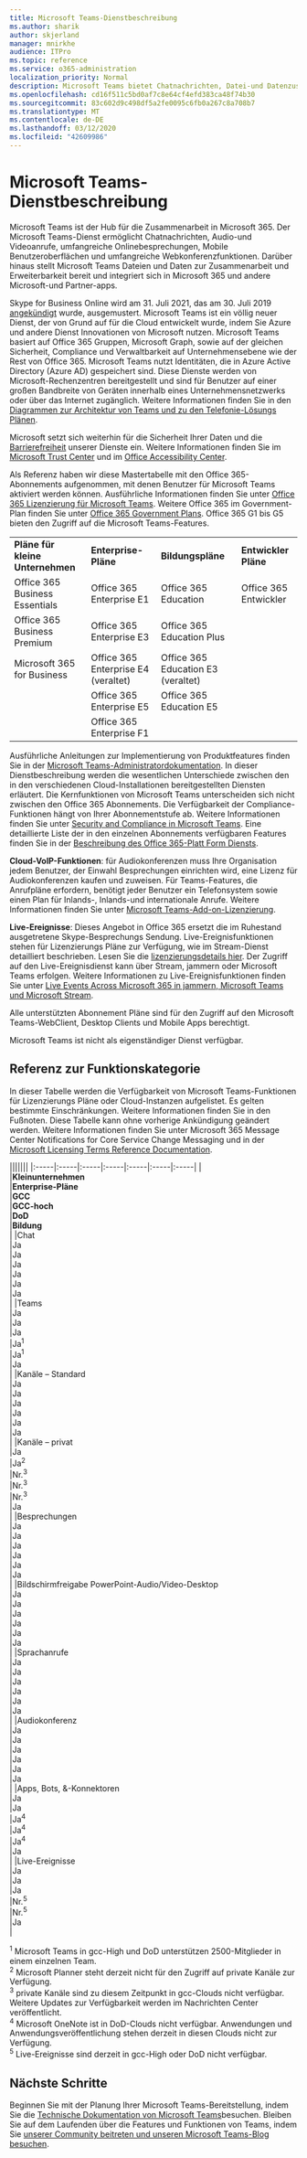 ```yaml
---
title: Microsoft Teams-Dienstbeschreibung
ms.author: sharik
author: skjerland
manager: mnirkhe
audience: ITPro
ms.topic: reference
ms.service: o365-administration
localization_priority: Normal
description: Microsoft Teams bietet Chatnachrichten, Datei-und Datenzusammenarbeit, Audio-und Videoanrufe, umfangreiche Onlinebesprechungen, Mobile Benutzeroberflächen und umfangreiche Webkonferenzfunktionen.
ms.openlocfilehash: cd16f511c5bd0af7c8e64cf4efd383ca48f74b30
ms.sourcegitcommit: 83c602d9c498df5a2fe0095c6fb0a267c8a708b7
ms.translationtype: MT
ms.contentlocale: de-DE
ms.lasthandoff: 03/12/2020
ms.locfileid: "42609986"
---
```

# <a name="microsoft-teams-service-description"></a>Microsoft Teams-Dienstbeschreibung

Microsoft Teams ist der Hub für die Zusammenarbeit in Microsoft 365. Der Microsoft Teams-Dienst ermöglicht Chatnachrichten, Audio-und Videoanrufe, umfangreiche Onlinebesprechungen, Mobile Benutzeroberflächen und umfangreiche Webkonferenzfunktionen. Darüber hinaus stellt Microsoft Teams Dateien und Daten zur Zusammenarbeit und Erweiterbarkeit bereit und integriert sich in Microsoft 365 und andere Microsoft-und Partner-apps.

Skype for Business Online wird am 31. Juli 2021, das am 30. Juli 2019 [angekündigt](https://techcommunity.microsoft.com/t5/Microsoft-Teams-Blog/Skype-for-Business-Online-to-Be-Retired-in-2021/ba-p/777833) wurde, ausgemustert. Microsoft Teams ist ein völlig neuer Dienst, der von Grund auf für die Cloud entwickelt wurde, indem Sie Azure und andere Dienst Innovationen von Microsoft nutzen. Microsoft Teams basiert auf Office 365 Gruppen, Microsoft Graph, sowie auf der gleichen Sicherheit, Compliance und Verwaltbarkeit auf Unternehmensebene wie der Rest von Office 365. Microsoft Teams nutzt Identitäten, die in Azure Active Directory (Azure AD) gespeichert sind. Diese Dienste werden von Microsoft-Rechenzentren bereitgestellt und sind für Benutzer auf einer großen Bandbreite von Geräten innerhalb eines Unternehmensnetzwerks oder über das Internet zugänglich. Weitere Informationen finden Sie in den [Diagrammen zur Architektur von Teams und zu den Telefonie-Lösungs Plänen](https://docs.microsoft.com/microsoftteams/teams-architecture-solutions-posters).

Microsoft setzt sich weiterhin für die Sicherheit Ihrer Daten und die [Barrierefreiheit](https://www.microsoft.com/trust-center/compliance/accessibility) unserer Dienste ein. Weitere Informationen finden Sie im [Microsoft Trust Center](https://www.microsoft.com/trust-center) und im [Office Accessibility Center](https://support.office.com/article/Office-Accessibility-Center-Resources-for-people-with-disabilities-ecab0fcf-d143-4fe8-a2ff-6cd596bddc6d).

Als Referenz haben wir diese Mastertabelle mit den Office 365-Abonnements aufgenommen, mit denen Benutzer für Microsoft Teams aktiviert werden können. Ausführliche Informationen finden Sie unter [Office 365 Lizenzierung für Microsoft Teams](https://docs.microsoft.com/microsoftteams/office-365-licensing). Weitere Office 365 im Government-Plan finden Sie unter [Office 365 Government Plans](https://www.microsoft.com/microsoft-365/government/compare-office-365-government-plans). Office 365 G1 bis G5 bieten den Zugriff auf die Microsoft Teams-Features.

|||||
|:-----|:-----|:-----|:-----|
|**Pläne für kleine Unternehmen** <br/> |**Enterprise-Pläne** <br/> |**Bildungspläne** <br/> |**Entwickler Pläne** <br/> |
|Office 365 Business Essentials  <br/> |Office 365 Enterprise E1  <br/> |Office 365 Education  <br/> |Office 365 Entwickler  <br/> |
|Office 365 Business Premium  <br/> |Office 365 Enterprise E3  <br/> |Office 365 Education Plus  <br/> |   <br/> |
|Microsoft 365 for Business  <br/> |Office 365 Enterprise E4 (veraltet)  <br/> |Office 365 Education E3 (veraltet)  <br/> |  <br/> |
|  <br/> |Office 365 Enterprise E5  <br/> |Office 365 Education E5  <br/> |  <br/> |
|  <br/> |Office 365 Enterprise F1  <br/> |  <br/> |  <br/> |

Ausführliche Anleitungen zur Implementierung von Produktfeatures finden Sie in der [Microsoft Teams-Administratordokumentation](https://docs.microsoft.com/MicrosoftTeams). In dieser Dienstbeschreibung werden die wesentlichen Unterschiede zwischen den in den verschiedenen Cloud-Installationen bereitgestellten Diensten erläutert. Die Kernfunktionen von Microsoft Teams unterscheiden sich nicht zwischen den Office 365 Abonnements. Die Verfügbarkeit der Compliance-Funktionen hängt von Ihrer Abonnementstufe ab. Weitere Informationen finden Sie unter [Security and Compliance in Microsoft Teams](https://docs.microsoft.com/microsoftteams/security-compliance-overview). Eine detaillierte Liste der in den einzelnen Abonnements verfügbaren Features finden Sie in der [Beschreibung des Office 365-Platt Form Diensts](https://docs.microsoft.com/office365/servicedescriptions/office-365-platform-service-description/office-365-platform-service-description).

**Cloud-VoIP-Funktionen**: für Audiokonferenzen muss Ihre Organisation jedem Benutzer, der Einwahl Besprechungen einrichten wird, eine Lizenz für Audiokonferenzen kaufen und zuweisen. Für Teams-Features, die Anrufpläne erfordern, benötigt jeder Benutzer ein Telefonsystem sowie einen Plan für Inlands-, Inlands-und internationale Anrufe. Weitere Informationen finden Sie unter [Microsoft Teams-Add-on-Lizenzierung](https://docs.microsoft.com/microsoftteams/teams-add-on-licensing/microsoft-teams-add-on-licensing).

**Live-Ereignisse**: Dieses Angebot in Office 365 ersetzt die im Ruhestand ausgetretene Skype-Besprechungs Sendung. Live-Ereignisfunktionen stehen für Lizenzierungs Pläne zur Verfügung, wie im Stream-Dienst detailliert beschrieben. Lesen Sie die [lizenzierungsdetails hier](https://docs.microsoft.com/stream/license-overview). Der Zugriff auf den Live-Ereignisdienst kann über Stream, jammern oder Microsoft Teams erfolgen. Weitere Informationen zu Live-Ereignisfunktionen finden Sie unter [Live Events Across Microsoft 365 in jammern, Microsoft Teams und Microsoft Stream](https://docs.microsoft.com/stream/live-event-m365).

Alle unterstützten Abonnement Pläne sind für den Zugriff auf den Microsoft Teams-WebClient, Desktop Clients und Mobile Apps berechtigt.

Microsoft Teams ist nicht als eigenständiger Dienst verfügbar.

## <a name="feature-category-reference"></a>Referenz zur Funktionskategorie 

In dieser Tabelle werden die Verfügbarkeit von Microsoft Teams-Funktionen für Lizenzierungs Pläne oder Cloud-Instanzen aufgelistet. Es gelten bestimmte Einschränkungen. Weitere Informationen finden Sie in den Fußnoten. Diese Tabelle kann ohne vorherige Ankündigung geändert werden. Weitere Informationen finden Sie unter Microsoft 365 Message Center Notifications for Core Service Change Messaging und in der [Microsoft Licensing Terms Reference Documentation](https://www.microsoft.com/licensing/product-licensing/products).

|||||||
|:-----|:-----|:-----|:-----|:-----|:-----|:-----|
| <br/>|**Kleinunternehmen** <br/> |**Enterprise-Pläne** <br/> |**GCC** <br/> |**GCC-hoch** <br/> |**DoD** <br/> |**Bildung** <br/> |
|Chat  <br/> |Ja  <br/> |Ja  <br/> |Ja  <br/> |Ja  <br/> |Ja  <br/> |Ja  <br/> |
|Teams  <br/> |Ja <br/> |Ja <br/> |Ja <br/> |Ja<sup>1</sup>  <br/> |Ja<sup>1</sup>  <br/> |Ja  <br/> |
|Kanäle – Standard  <br/> |Ja  <br/> |Ja  <br/> |Ja  <br/> |Ja  <br/> |Ja  <br/> |Ja  <br/> |
|Kanäle – privat  <br/> |Ja  <br/> |Ja<sup>2</sup>  <br/> |Nr.<sup>3</sup>  <br/> |Nr.<sup>3</sup>  <br/> |Nr.<sup>3</sup>  <br/> |Ja  <br/> |
|Besprechungen  <br/> |Ja  <br/> |Ja  <br/> |Ja  <br/> |Ja  <br/> |Ja  <br/> |Ja  <br/> |
|Bildschirmfreigabe PowerPoint-Audio/Video-Desktop <br/> |Ja  <br/> |Ja  <br/> |Ja  <br/> |Ja  <br/> |Ja  <br/> |Ja  <br/> |
|Sprachanrufe  <br/> |Ja  <br/> |Ja  <br/> |Ja  <br/> |Ja  <br/> |Ja  <br/> |Ja  <br/> |
|Audiokonferenz  <br/> |Ja  <br/> |Ja  <br/> |Ja  <br/> |Ja  <br/> |Ja  <br/> |Ja  <br/> |
|Apps, Bots, &-Konnektoren  <br/> |Ja  <br/> |Ja  <br/> |Ja<sup>4</sup>  <br/> |Ja<sup>4</sup>  <br/> |Ja<sup>4</sup>  <br/> |Ja  <br/> |
|Live-Ereignisse  <br/> |Ja  <br/> |Ja  <br/> |Ja  <br/> |Nr.<sup>5</sup>  <br/> |Nr.<sup>5</sup>  <br/> |Ja  <br/> |

<sup>1</sup> Microsoft Teams in gcc-High und DoD unterstützen 2500-Mitglieder in einem einzelnen Team.<br/>
<sup>2</sup> Microsoft Planner steht derzeit nicht für den Zugriff auf private Kanäle zur Verfügung.<br/>
<sup>3</sup> private Kanäle sind zu diesem Zeitpunkt in gcc-Clouds nicht verfügbar. Weitere Updates zur Verfügbarkeit werden im Nachrichten Center veröffentlicht.<br/>
<sup>4</sup> Microsoft OneNote ist in DoD-Clouds nicht verfügbar. Anwendungen und Anwendungsveröffentlichung stehen derzeit in diesen Clouds nicht zur Verfügung.<br/>
<sup>5</sup> Live-Ereignisse sind derzeit in gcc-High oder DoD nicht verfügbar.<br/>

## <a name="next-steps"></a>Nächste Schritte

Beginnen Sie mit der Planung Ihrer Microsoft Teams-Bereitstellung, indem Sie die [Technische Dokumentation von Microsoft Teams](https://aka.ms/SuccessWithTeams)besuchen. Bleiben Sie auf dem Laufenden über die Features und Funktionen von Teams, indem Sie [unserer Community beitreten und unseren Microsoft Teams-Blog besuchen](https://aka.ms/TeamsBlog).